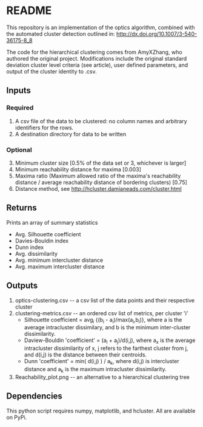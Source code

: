 # README
This repository is an implementation of the optics algorithm, combined with the automated cluster detection outlined in:
http://dx.doi.org/10.1007/3-540-36175-8_8

The code for the hierarchical clustering comes from AmyXZhang, who authored the original project.
Modifications include the original standard deviation cluster level criteria (see article), user defined parameters, and output of the cluster identity to .csv.

## Inputs
### Required
1. A csv file of the data to be clustered: no column names and arbitrary identifiers for the rows.
2. A destination directory for data to be written

### Optional
3. Minimum cluster size [0.5% of the data set or 3, whichever is larger]
4. Minimum reachability distance for maxima [0.003]
5. Maxima ratio (Maximum allowed ratio of the maxima's reachability distance / average reachability distance of bordering clusters) [0.75]
6. Distance method, see http://hcluster.damianeads.com/cluster.html

## Returns
Prints an array of summary statistics
* Avg. Silhouette coefficient
* Davies-Bouldin index
* Dunn index
* Avg. dissimilarity
* Avg. minimum intercluster distance
* Avg. maximum intercluster distance

## Outputs
1. optics-clustering.csv -- a csv list of the data points and their respective cluster
2. clustering-metrics.csv -- an ordered csv list of metrics, per cluster 'i'
   * Silhouette coefficient = avg<sub>i</sub> {(b<sub>i</sub> - a<sub>i</sub>)/max(a<sub>i</sub>,b<sub>i</sub>)}, where a is the average intracluster dissimilary, and b is the minimum inter-cluster dissimilarity.
   * Daview-Bouldin 'coefficient' = (a<sub>i</sub> + a<sub>j</sub>)/d(i,j), where a<sub>x</sub> is the average intracluster dissimilarity of x, j refers to the farthest cluster from j, and d(i,j) is the distance between their centroids.
   * Dunn 'coefficient' = min( d(i,j) ) / a<sub>k</sub>, where d(i,j) is intercluster distance and a<sub>k</sub> is the maximum intracluster dissimilarity.
3. Reachability_plot.png -- an alternative to a hierarchical clustering tree


## Dependencies
This python script requires numpy, matplotlib, and hcluster.
All are available on PyPi.
